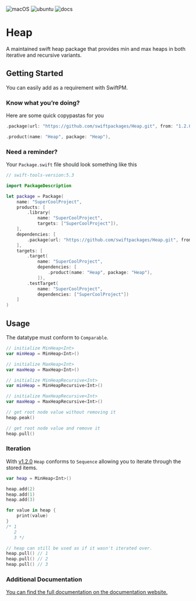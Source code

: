 ![macOS](https://github.com/swiftpackages/Heap/workflows/macOS/badge.svg)
![ubuntu](https://github.com/swiftpackages/Heap/workflows/ubuntu/badge.svg)
![docs](https://github.com/swiftpackages/Heap/workflows/docs/badge.svg)

# Heap

A maintained swift heap package that provides min and max heaps in both iterative and recursive variants.

## Getting Started

You can easily add as a requirement with SwiftPM.

### Know what you’re doing?

Here are some quick copypastas for you
```swift
.package(url: "https://github.com/swiftpackages/Heap.git", from: "1.2.0"),
```
```swift
.product(name: "Heap", package: "Heap"),
```

### Need a reminder?

Your `Package.swift` file should look something like this

```swift
// swift-tools-version:5.3

import PackageDescription

let package = Package(
    name: "SuperCoolProject",
    products: [
        .library(
            name: "SuperCoolProject",
            targets: ["SuperCoolProject"]),
    ],
    dependencies: [
        .package(url: "https://github.com/swiftpackages/Heap.git", from: "1.2.0"),
    ],
    targets: [
        .target(
            name: "SuperCoolProject",
            dependencies: [
                .product(name: "Heap", package: "Heap"),
            ]),
        .testTarget(
            name: "SuperCoolProject",
            dependencies: ["SuperCoolProject"])
    ]
)
```

## Usage

The datatype must conform to `Comparable`.

```swift
// initialize MinHeap<Int>
var minHeap = MinHeap<Int>()

// initialize MaxHeap<Int>
var maxHeap = MaxHeap<Int>()

// initialize MinHeapRecursive<Int>
var minHeap = MinHeapRecursive<Int>()

// initialize MaxHeapRecursive<Int>
var maxHeap = MaxHeapRecursive<Int>()

// get root node value without removing it
heap.peak()

// get root node value and remove it
heap.pull()
```
### Iteration

With [v1.2.0](https://github.com/swiftpackages/Heap/tree/v1.2.0) `Heap` conforms to `Sequence` allowing you to iterate through the stored items.

```swift
var heap = MinHeap<Int>()

heap.add(2)
heap.add(1)
heap.add(3)

for value in heap {
    print(value)
}
/* 1
   2
   3 */

// heap can still be used as if it wasn't iterated over.
heap.pull() // 1
heap.pull() // 2
heap.pull() // 3
```

### Additional Documentation

[You can find the full documentation on the documentation website.](https://swiftpackages.github.io/Heap)
